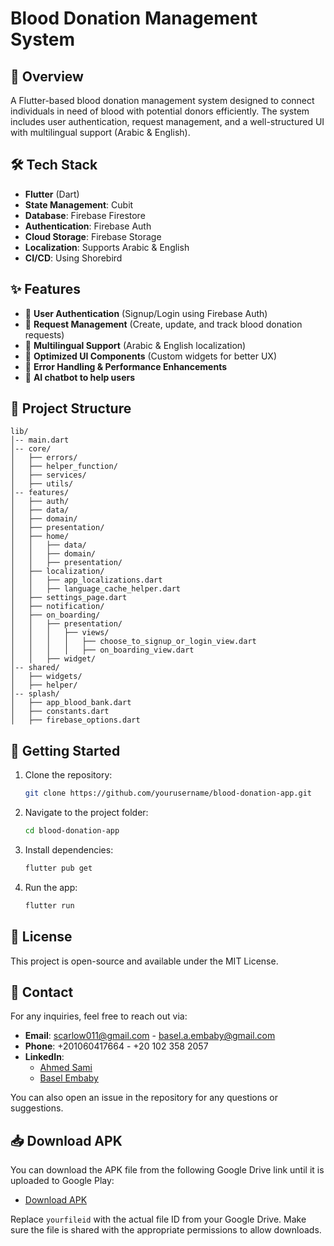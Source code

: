 # Blood Donation Management System

## 📌 Overview
A Flutter-based blood donation management system designed to connect individuals in need of blood with potential donors efficiently. The system includes user authentication, request management, and a well-structured UI with multilingual support (Arabic & English).

## 🛠️ Tech Stack
- **Flutter** (Dart)
- **State Management**: Cubit
- **Database**: Firebase Firestore
- **Authentication**: Firebase Auth
- **Cloud Storage**: Firebase Storage
- **Localization**: Supports Arabic & English
- **CI/CD**: Using Shorebird

## ✨ Features
- 🔹 **User Authentication** (Signup/Login using Firebase Auth)
- 🔹 **Request Management** (Create, update, and track blood donation requests)
- 🔹 **Multilingual Support** (Arabic & English localization)
- 🔹 **Optimized UI Components** (Custom widgets for better UX)
- 🔹 **Error Handling & Performance Enhancements**
- 🔹 **AI chatbot to help users**

## 📂 Project Structure
```
lib/
│-- main.dart
│-- core/
│   ├── errors/
│   ├── helper_function/
│   ├── services/
│   ├── utils/
│-- features/
│   ├── auth/
│   ├── data/
│   ├── domain/
│   ├── presentation/
│   ├── home/
│   │   ├── data/
│   │   ├── domain/
│   │   ├── presentation/
│   ├── localization/
│   │   ├── app_localizations.dart
│   │   ├── language_cache_helper.dart
│   ├── settings_page.dart
│   ├── notification/
│   ├── on_boarding/
│   │   ├── presentation/
│   │   │   ├── views/
│   │   │   │   ├── choose_to_signup_or_login_view.dart
│   │   │   │   ├── on_boarding_view.dart
│   │   ├── widget/
│-- shared/
│   ├── widgets/
│   ├── helper/
│-- splash/
│   ├── app_blood_bank.dart
│   ├── constants.dart
│   ├── firebase_options.dart
```

## 🚀 Getting Started
1. Clone the repository:
   ```sh
   git clone https://github.com/yourusername/blood-donation-app.git
   ```
2. Navigate to the project folder:
   ```sh
   cd blood-donation-app
   ```
3. Install dependencies:
   ```sh
   flutter pub get
   ```
4. Run the app:
   ```sh
   flutter run
   ```

## 📜 License
This project is open-source and available under the MIT License.

## 📩 Contact
For any inquiries, feel free to reach out via:
- **Email**: scarlow011@gmail.com - basel.a.embaby@gmail.com
- **Phone**: +201060417664 - +20 102 358 2057
- **LinkedIn**:
  - [Ahmed Sami](https://www.linkedin.com/in/ahmedsami011/)
  - [Basel Embaby](https://www.linkedin.com/in/baselembaby/)

You can also open an issue in the repository for any questions or suggestions.

## 📥 Download APK
You can download the APK file from the following Google Drive link until it is uploaded to Google Play:
- [Download APK](https://drive.google.com/drive/folders/1GQ3padkGZhP6vYv1715g4VFMUsA7uOW4?usp=sharing)

Replace `yourfileid` with the actual file ID from your Google Drive. Make sure the file is shared with the appropriate permissions to allow downloads.
